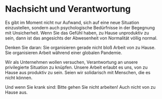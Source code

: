 # Nachsicht und Verantwortung

Es gibt im Moment nicht nur Aufwand, sich auf eine neue Situation einzustellen, sondern auch psychologische Bedürfnisse in der Begegnung mit Unsicherheit. Wenn Sie das Gefühl haben, zu Hause unproduktiv zu sein, dann ist das angesichts der Abwesenheit von Normalität völlig normal.

Denken Sie daran: Sie organisieren gerade nicht bloß Arbeit von zu Hause. Sie organisieren Arbeit während einer globalen Pandemie.

Wir als Unternehmen wollen versuchen, Verantwortung an unsere privilegierte Situation zu knüpfen. Unsere Arbeit erlaubt es uns, von zu Hause aus produktiv zu sein. Seien wir solidarisch mit Menschen, die es nicht können.

Und wenn Sie krank sind: Bitte gehen Sie nicht arbeiten! Auch nicht von zu Hause aus.